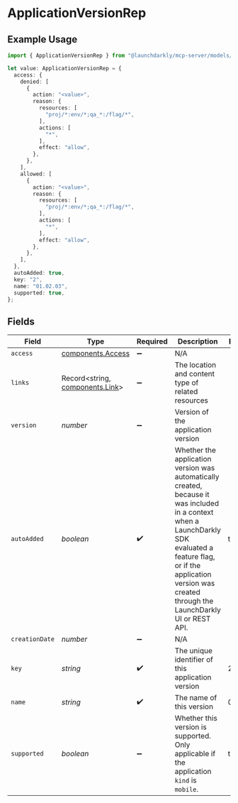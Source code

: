 # ApplicationVersionRep

## Example Usage

```typescript
import { ApplicationVersionRep } from "@launchdarkly/mcp-server/models/components";

let value: ApplicationVersionRep = {
  access: {
    denied: [
      {
        action: "<value>",
        reason: {
          resources: [
            "proj/*:env/*;qa_*:/flag/*",
          ],
          actions: [
            "*",
          ],
          effect: "allow",
        },
      },
    ],
    allowed: [
      {
        action: "<value>",
        reason: {
          resources: [
            "proj/*:env/*;qa_*:/flag/*",
          ],
          actions: [
            "*",
          ],
          effect: "allow",
        },
      },
    ],
  },
  autoAdded: true,
  key: "2",
  name: "01.02.03",
  supported: true,
};
```

## Fields

| Field                                                                                                                                                                                                                                 | Type                                                                                                                                                                                                                                  | Required                                                                                                                                                                                                                              | Description                                                                                                                                                                                                                           | Example                                                                                                                                                                                                                               |
| ------------------------------------------------------------------------------------------------------------------------------------------------------------------------------------------------------------------------------------- | ------------------------------------------------------------------------------------------------------------------------------------------------------------------------------------------------------------------------------------- | ------------------------------------------------------------------------------------------------------------------------------------------------------------------------------------------------------------------------------------- | ------------------------------------------------------------------------------------------------------------------------------------------------------------------------------------------------------------------------------------- | ------------------------------------------------------------------------------------------------------------------------------------------------------------------------------------------------------------------------------------- |
| `access`                                                                                                                                                                                                                              | [components.Access](../../models/components/access.md)                                                                                                                                                                                | :heavy_minus_sign:                                                                                                                                                                                                                    | N/A                                                                                                                                                                                                                                   |                                                                                                                                                                                                                                       |
| `links`                                                                                                                                                                                                                               | Record<string, [components.Link](../../models/components/link.md)>                                                                                                                                                                    | :heavy_minus_sign:                                                                                                                                                                                                                    | The location and content type of related resources                                                                                                                                                                                    |                                                                                                                                                                                                                                       |
| `version`                                                                                                                                                                                                                             | *number*                                                                                                                                                                                                                              | :heavy_minus_sign:                                                                                                                                                                                                                    | Version of the application version                                                                                                                                                                                                    |                                                                                                                                                                                                                                       |
| `autoAdded`                                                                                                                                                                                                                           | *boolean*                                                                                                                                                                                                                             | :heavy_check_mark:                                                                                                                                                                                                                    | Whether the application version was automatically created, because it was included in a context when a LaunchDarkly SDK evaluated a feature flag, or if the application version was created through the LaunchDarkly UI or REST API.  | true                                                                                                                                                                                                                                  |
| `creationDate`                                                                                                                                                                                                                        | *number*                                                                                                                                                                                                                              | :heavy_minus_sign:                                                                                                                                                                                                                    | N/A                                                                                                                                                                                                                                   |                                                                                                                                                                                                                                       |
| `key`                                                                                                                                                                                                                                 | *string*                                                                                                                                                                                                                              | :heavy_check_mark:                                                                                                                                                                                                                    | The unique identifier of this application version                                                                                                                                                                                     | 2                                                                                                                                                                                                                                     |
| `name`                                                                                                                                                                                                                                | *string*                                                                                                                                                                                                                              | :heavy_check_mark:                                                                                                                                                                                                                    | The name of this version                                                                                                                                                                                                              | 01.02.03                                                                                                                                                                                                                              |
| `supported`                                                                                                                                                                                                                           | *boolean*                                                                                                                                                                                                                             | :heavy_minus_sign:                                                                                                                                                                                                                    | Whether this version is supported. Only applicable if the application <code>kind</code> is <code>mobile</code>.                                                                                                                       | true                                                                                                                                                                                                                                  |
